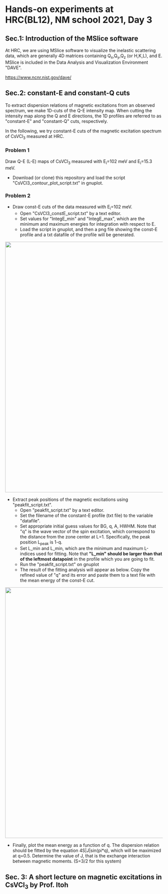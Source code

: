 # Hands-on experiments at HRC(BL12), NM school 2021, Day 3

## Sec.1: Introduction of the MSlice software
At HRC, we are using MSlice software to visualize the inelastic scattering data, which are generally 4D matrices containing Q<sub>x</sub>,Q<sub>y</sub>,Q<sub>z</sub> (or H,K,L), and E.
MSlice is included in the Data Analysis and Visualization Environment "DAVE".

https://www.ncnr.nist.gov/dave/

## Sec.2: constant-E and constant-Q cuts
To extract dispersion relations of magnetic excitations from an observed spectrum, we make 1D-cuts of the Q-E intensity map. 
When cutting the intensity map along the Q and E directions, the 1D profiles are referred to as "constant-E" and "constant-Q" cuts, respectively.

In the following, we try constant-E cuts of the magnetic excitation spectrum of CsVCl<sub>3</sub> measured at HRC.

### Problem 1
Draw Q-E (L-E) maps of CsVCl<sub>3</sub> measured with E<sub>i</sub>=102 meV and E<sub>i</sub>=15.3 meV.
* Download (or clone) this repository and load the script "CsVCl3_contour_plot_script.txt" in gnuplot.

### Problem 2
* Draw const-E cuts of the data measured with E<sub>i</sub>=102 meV.
    * Open "CsVCl3_constE_script.txt" by a text editor.
    * Set values for "IntegE_min" and "IntegE_max", which are the minimum and maximum energies for integration with respect to E.
    * Load the script in gnuplot, and then a png file showing the const-E profile and a txt datafile of the profile will be generated.

<img width="800" src="https://user-images.githubusercontent.com/50174733/144559576-035106f4-7612-488b-9e4c-c33d3867dc2c.png">

* Extract peak positions of the magnetic excitations using "peakfit_script.txt".
    * Open "peakfit_script.txt" by a text editor.
    * Set the filename of the constant-E profile (txt file) to the variable "datafile". 
    * Set appropriate initial guess values for BG, q, A, HWHM. Note that "q" is the wave vector of the spin excitation, which correspond to the distance from the zone center at L=1. Specifically, the peak position L<sub>peak</sub> is 1-q.
    * Set L_min and L_min, which are the minimum and maximum L-indices used for fitting. Note that **"L_min" should be larger than that of the leftmost datapoint** in the profile which you are going to fit. 
    * Run the "peakfit_script.txt" on gnuplot
    * The result of the fitting analysis will appear as below. Copy the refined value of "q" and its error and paste them to a text file with the mean energy of the const-E cut.
<img width="800" src="https://user-images.githubusercontent.com/50174733/144571411-3fceb24a-9697-44dc-b673-c5e1c71afa70.png">

* Finally, plot the mean energy as a function of q. The dispersion relation should be fitted by the equation 4S|J|sin(pi*q), which will be maximized at q=0.5. Determine the value of J, that is the exchange interaction between magnetic moments. (S=3/2 for this system)

## Sec. 3: A short lecture on magnetic excitations in CsVCl<sub>3</sub> by Prof. Itoh
